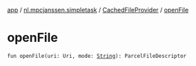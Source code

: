 [app](../../index.md) / [nl.mpcjanssen.simpletask](../index.md) / [CachedFileProvider](index.md) / [openFile](.)

# openFile

`fun openFile(uri: Uri, mode: `[`String`](https://kotlinlang.org/api/latest/jvm/stdlib/kotlin/-string/index.html)`): ParcelFileDescriptor`